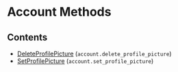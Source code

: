 # Account Methods

## Contents

 - [DeleteProfilePicture](DeleteProfilePicture.md) (`account.delete_profile_picture`)
 - [SetProfilePicture](SetProfilePicture.md) (`account.set_profile_picture`)